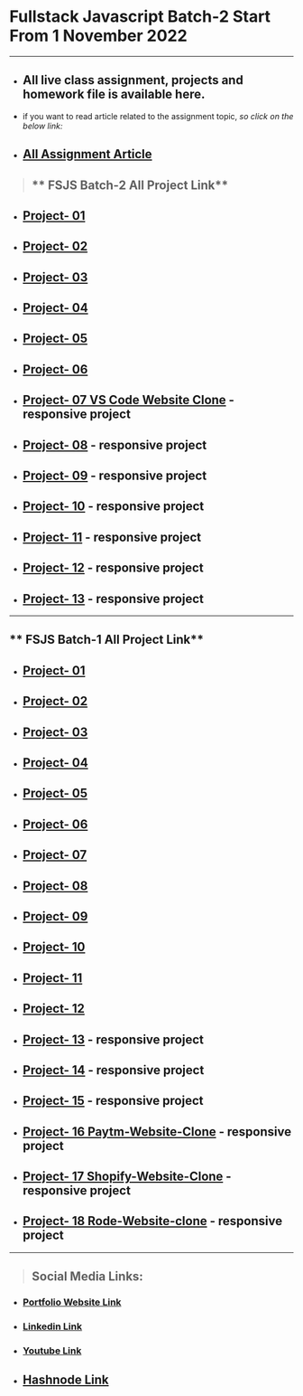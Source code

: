 # Fullstack Javascript Batch-2 Start From 1 November 2022

---

- ## All live class assignment, projects and homework file is available here.

- if you want to read article related to the assignment topic, _so click on the below link:_
- ## [All Assignment Article](https://atulsinghatul.hashnode.dev/)

> ## ** FSJS Batch-2 All Project Link**

- ## [Project- 01 ](https://github.com/AtulSinghAtul/fsjs2-20th-Nov-Project-01)
- ## [Project- 02](https://github.com/AtulSinghAtul/fsjs2-20th-Nov-Project-02)
- ## [Project- 03](https://github.com/AtulSinghAtul/fsjs2-20th-Nov-Project-03)
- ## [Project- 04](https://github.com/AtulSinghAtul/fsjs2-26th-Nov-Project-04)
- ## [Project- 05](https://github.com/AtulSinghAtul/fsjs2-26th-Nov-Project-05)
- ## [Project- 06](https://github.com/AtulSinghAtul/fsjs2-26th-Nov-Project-06)
- ## [Project- 07 VS Code Website Clone](https://github.com/AtulSinghAtul/fsjs2-27th-nov-project-07-tailwid) - responsive project
- ## [Project- 08](https://github.com/AtulSinghAtul/fsjs2-12th-Dec-Project-08) - responsive project
- ## [Project- 09](https://github.com/AtulSinghAtul/fsjs2-12th-Dec-Project-09) - responsive project
- ## [Project- 10](https://github.com/AtulSinghAtul/fsjs2-12th-Dec-Project-10) - responsive project
- ## [Project- 11](https://github.com/AtulSinghAtul/fsjs2-12th-Dec-Project-11) - responsive project
- ## [Project- 12](https://github.com/AtulSinghAtul/fsjs2-12th-Dec-Project-12) - responsive project
- ## [Project- 13](https://github.com/AtulSinghAtul/fsjs2-12th-Dec-Project-13) - responsive project

---

## ** FSJS Batch-1 All Project Link**

- ## [Project- 01 ](https://github.com/AtulSinghAtul/Live-class-project-1)
- ## [Project- 02](https://github.com/AtulSinghAtul/Live-class-project-2)
- ## [Project- 03](https://github.com/AtulSinghAtul/Live-class-project-3)
- ## [Project- 04](https://github.com/AtulSinghAtul/Live-class-project-4)
- ## [Project- 05](https://github.com/AtulSinghAtul/Live-class-project-5)
- ## [Project- 06](https://github.com/AtulSinghAtul/Live-class-project-6)
- ## [Project- 07](https://github.com/AtulSinghAtul/Live-class-project-7)
- ## [Project- 08](https://github.com/AtulSinghAtul/Live-class-project-8)
- ## [Project- 09](https://github.com/AtulSinghAtul/-Live-class-project-9)
- ## [Project- 10](https://github.com/AtulSinghAtul/Live-class-project-10)
- ## [Project- 11](https://github.com/AtulSinghAtul/Live-class-project-11)
- ## [Project- 12](https://github.com/AtulSinghAtul/Live-class-project-12)
- ## [Project- 13](https://github.com/AtulSinghAtul/-Live-class-project-13) - responsive project
- ## [Project- 14](https://github.com/AtulSinghAtul/Live-class-project-14-) - responsive project
- ## [Project- 15](https://github.com/AtulSinghAtul/live-class-project-15) - responsive project
- ## [Project- 16 Paytm-Website-Clone](https://github.com/AtulSinghAtul/Project-16-Paytm-Website-Clone) - responsive project
- ## [Project- 17 Shopify-Website-Clone](https://github.com/AtulSinghAtul/Project-17-Shopify-Website-Clone) - responsive project
- ## [Project- 18 Rode-Website-clone](https://github.com/AtulSinghAtul/Project-18-Rode-clone-project) - responsive project

---

> ## Social Media Links:

- ### [Portfolio Website Link](https://www.findcoder.io/u/atulsinghatul)
- ### [Linkedin Link](https://www.linkedin.com/in/atul-singh-082529249/)
- ### [Youtube Link](https://www.youtube.com/channel/UCBNc9Vs9mAFxnAKjzWRqDFQ)
- ## [Hashnode Link](https://atulsinghatul.hashnode.dev/)
